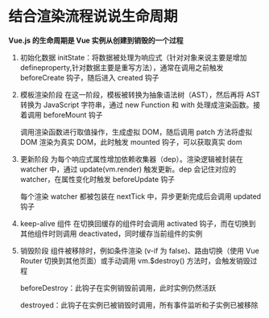 # 结合渲染流程说说生命周期

**Vue.js 的生命周期是 Vue 实例从创建到销毁的一个过程**

1. 初始化数据
   initState：将数据被处理为响应式（针对对象来说主要是增加 defineproperty,针对数据主要是重写方法），通常在调用之前触发 beforeCreate 钩子，随后进入 created 钩子

2. 模板渲染阶段
   在这一阶段，模板被转换为抽象语法树（AST），然后再将 AST 转换为 JavaScript 字符串，通过 new Function 和 with 处理成渲染函数。接着调用 beforeMount 钩子

   调用渲染函数进行取值操作，生成虚拟 DOM，随后调用 patch 方法将虚拟 DOM 渲染为真实 DOM，此时触发 mounted 钩子，可以获取真实 dom

3. 更新阶段
   为每个响应式属性增加依赖收集器（dep）。渲染逻辑被封装在 watcher 中，通过 update(vm.render) 触发更新。dep 会记住对应的 watcher，在属性变化时触发 beforeUpdate 钩子

   每个渲染 watcher 都被包装在 nextTick 中，异步更新完成后会调用 updated 钩子

4. keep-alive 组件
   在切换回缓存的组件时会调用 activated 钩子，而在切换到其他组件时则调用 deactivated，同时缓存当前组件的实例

5. 销毁阶段
   组件被移除时，例如条件渲染 (v-if 为 false)、路由切换（使用 Vue Router 切换到其他页面）或手动调用 vm.$destroy() 方法时，会触发销毁过程

   beforeDestroy：此钩子在实例销毁前调用，此时实例仍然活跃

   destroyed：此钩子在实例已被销毁时调用，所有事件监听和子实例已被移除
